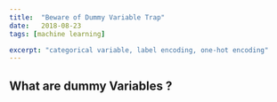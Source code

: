 ```yaml
---
title:  "Beware of Dummy Variable Trap"
date:   2018-08-23
tags: [machine learning]

excerpt: "categorical variable, label encoding, one-hot encoding"
---
```



## What are dummy Variables ?
